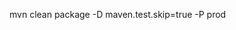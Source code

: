 <!--
 * @Author: 码上talk|RC
 * @Date: 2021-02-20 11:32:39
 * @LastEditTime: 2022-01-03 15:22:16
 * @LastEditors: 码上talk|RC
 * @Description: 
 * @FilePath: /tacomall-api/_doc/DEPLOY.md
 * @微信:  13680065830
 * @邮箱:  3189482282@qq.com
 * @oops: Just do what I think it is right
-->
mvn clean package -D maven.test.skip=true -P prod